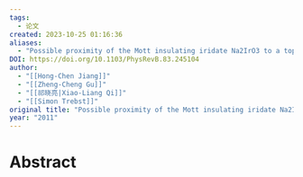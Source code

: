 ```yaml
---
tags:
  - 论文
created: 2023-10-25 01:16:36
aliases:
  - "Possible proximity of the Mott insulating iridate Na2IrO3 to a topological phase: Phase diagram of the Heisenberg-Kitaev model in a magnetic field"
DOI: https://doi.org/10.1103/PhysRevB.83.245104
author:
  - "[[Hong-Chen Jiang]]"
  - "[[Zheng-Cheng Gu]]"
  - "[[祁晓亮|Xiao-Liang Qi]]"
  - "[[Simon Trebst]]"
original title: "Possible proximity of the Mott insulating iridate Na2IrO3 to a topological phase: Phase diagram of the Heisenberg-Kitaev model in a magnetic field"
year: "2011"
---
```

# Abstract

